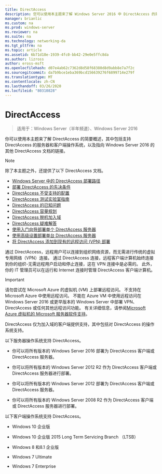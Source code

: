 ```yaml
---
title: DirectAccess
description: 您可以使用本主题来了解 Windows Server 2016 中 DirectAccess 的简要概述。
manager: brianlic
ms.custom: na
ms.prod: windows-server
ms.reviewer: na
ms.suite: na
ms.technology: networking-da
ms.tgt_pltfrm: na
ms.topic: article
ms.assetid: 6b71d18e-1939-4fc0-bb42-29e0e5ffc8da
ms.author: lizross
author: eross-msft
ms.openlocfilehash: d07e4ab62c7362d8d58f68380d8d9abb8e7a7f2c
ms.sourcegitcommit: da7b9bce1eba369bcd156639276f6899714e279f
ms.translationtype: MT
ms.contentlocale: zh-CN
ms.lasthandoff: 03/26/2020
ms.locfileid: "80310828"
---
```

# <a name="directaccess"></a>DirectAccess

>适用于：Windows Server（半年频道）、Windows Server 2016

你可以使用本主题来了解 DirectAccess 的简要概述，其中包括支持 DirectAccess 的服务器和客户端操作系统，以及指向 Windows Server 2016 的其他 DirectAccess 文档的链接。  
  
> [!NOTE]  
> 除了本主题之外，还提供了以下 DirectAccess 文档。  
>   
> -   [Windows Server 中的 DirectAccess 部署路径](DirectAccess-Deployment-Paths-in-Windows-Server.md)  
> -   [部署 DirectAccess 的先决条件](Prerequisites-for-Deploying-DirectAccess.md)  
> -   [DirectAccess 不受支持的配置](DirectAccess-Unsupported-Configurations.md)  
> -   [DirectAccess 测试实验室指南](DirectAccess-Test-Lab-Guides.md)  
> -   [DirectAccess 的已知问题](DirectAccess-Known-Issues.md)  
> -   [DirectAccess 容量规划](DirectAccess-Capacity-Planning.md) 
> -   [DirectAccess 脱机加入域](DirectAccess-Offline-Domain-Join.md)  
> -   [DirectAccess 疑难解答](Troubleshooting-DirectAccess.md)  
> -   [使用入门向导部署单个 DirectAccess 服务器](single-server-wizard/Deploy-a-Single-DirectAccess-Server-Using-the-Getting-Started-Wizard.md)  
> -   [使用高级设置部署单台 DirectAccess 服务器](single-server-advanced/Deploy-a-Single-DirectAccess-Server-with-Advanced-Settings.md)  
> -   [将 DirectAccess 添加到现有的远程访问 (VPN) 部署](add-to-existing-vpn/Add-DirectAccess-to-an-Existing-Remote-Access-VPN-Deployment.md)  
  
通过 DirectAccess，远程用户可以连接到组织网络资源，而无需进行传统的虚拟专用网络（VPN）连接。 通过 DirectAccess 连接，远程客户端计算机始终连接到你的组织-无需远程用户启动和停止连接，这在 VPN 连接中是必需的。 此外，你的 IT 管理员可以在运行和 Internet 连接时管理 DirectAccess 客户端计算机。

>[!IMPORTANT]
>请勿尝试在 Microsoft Azure 的虚拟机 \(VM\) 上部署远程访问。 不支持在 Microsoft Azure 中使用远程访问。 不能在 Azure VM 中使用远程访问在 Windows Server 2016 或更早版本的 Windows Server 中部署 VPN、DirectAccess 或任何其他远程访问功能。 有关详细信息，请参阅[Microsoft Azure 虚拟机的 Microsoft 服务器软件支持](https://support.microsoft.com/help/2721672/microsoft-server-software-support-for-microsoft-azure-virtual-machines)。
  
DirectAccess 仅为加入域的客户端提供支持，其中包括对 DirectAccess 的操作系统支持。  
  
以下服务器操作系统支持 DirectAccess。  
  
-   你可以将所有版本的 Windows Server 2016 部署为 DirectAccess 客户端或 DirectAccess 服务器。  
  
-   你可以将所有版本的 Windows Server 2012 R2 作为 DirectAccess 客户端或 DirectAccess 服务器进行部署。  
  
-   你可以将所有版本的 Windows Server 2012 部署为 DirectAccess 客户端或 DirectAccess 服务器。  
  
-   你可以将所有版本的 Windows Server 2008 R2 作为 DirectAccess 客户端或 DirectAccess 服务器进行部署。  
  
以下客户端操作系统支持 DirectAccess。  
  
-   Windows 10 企业版  
  
-   Windows 10 企业版 2015 Long Term Servicing Branch （LTSB）  
  
-   Windows 8 和8.1 企业版  
  
-   Windows 7 Ultimate  
  
-   Windows 7 Enterprise
